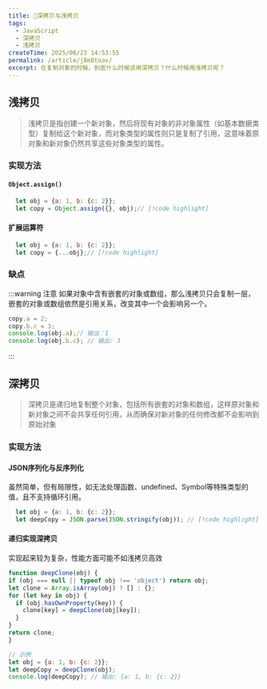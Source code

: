 ```yaml
---
title: 🐳深拷贝与浅拷贝
tags:
  - JavaScript
  - 深拷贝
  - 浅拷贝
createTime: 2025/06/23 14:53:55
permalink: /article/j8m8toav/
excerpt: 在复制对象的时候，到底什么时候该用深拷贝？什么时候用浅拷贝呢？
---
```

## 浅拷贝

>浅拷贝是指创建一个新对象，然后将现有对象的非对象属性（如基本数据类型）复制给这个新对象，而对象类型的属性则只是复制了引用，这意味着原对象和新对象仍然共享这些对象类型的属性。

### 实现方法
#### `Object.assign()`
```js
  let obj = {a: 1, b: {c: 2}};
  let copy = Object.assign({}, obj);// [!code highlight]
```
#### 扩展运算符

```js
  let obj = {a: 1, b: {c: 2}};
  let copy = {...obj};// [!code highlight]
```

### 缺点

:::warning 注意
如果对象中含有嵌套的对象或数组，那么浅拷贝只会复制一层，嵌套的对象或数组依然是引用关系，改变其中一个会影响另一个。
```js
copy.a = 2;
copy.b.c = 3;
console.log(obj.a);// 输出：1
console.log(obj.b.c); // 输出: 3
```
:::


## 深拷贝
>深拷贝是递归地复制整个对象，包括所有嵌套的对象和数组，这样原对象和新对象之间不会共享任何引用，从而确保对新对象的任何修改都不会影响到原始对象

### 实现方法

#### JSON序列化与反序列化
  虽然简单，但有局限性，如无法处理函数、undefined、Symbol等特殊类型的值，且不支持循环引用。
```js
  let obj = {a: 1, b: {c: 2}};
  let deepCopy = JSON.parse(JSON.stringify(obj)); // [!code highlight]
```

#### 递归实现深拷贝
  实现起来较为复杂，性能方面可能不如浅拷贝高效
  ```js
  function deepClone(obj) {
  if (obj === null || typeof obj !== 'object') return obj;
  let clone = Array.isArray(obj) ? [] : {};
  for (let key in obj) {
    if (obj.hasOwnProperty(key)) {
      clone[key] = deepClone(obj[key]);
    }
  }
  return clone;
}

// 示例
let obj = {a: 1, b: {c: 2}};
let deepCopy = deepClone(obj);
console.log(deepCopy); // 输出: {a: 1, b: {c: 2}}
  ```